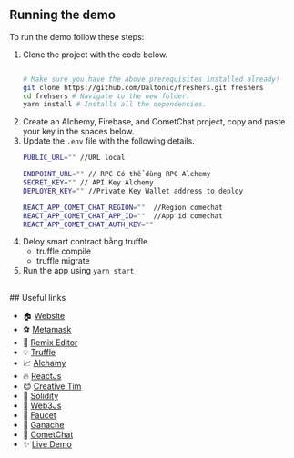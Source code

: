 ## Running the demo

To run the demo follow these steps:

1. Clone the project with the code below.
    ```sh

    # Make sure you have the above prerequisites installed already!
    git clone https://github.com/Daltonic/freshers.git freshers
    cd frehsers # Navigate to the new folder.
    yarn install # Installs all the dependencies.
    ```
2. Create an Alchemy, Firebase, and CometChat project, copy and paste your key in the spaces below.
2. Update the `.env` file with the following details.
    ```sh
    PUBLIC_URL="" //URL local

    ENDPOINT_URL="" // RPC Có thể dùng RPC Alchemy
    SECRET_KEY="" // API Key Alchemy
    DEPLOYER_KEY="" //Private Key Wallet address to deploy
    
    REACT_APP_COMET_CHAT_REGION=""  //Region comechat
    REACT_APP_COMET_CHAT_APP_ID=""  //App id comechat
    REACT_APP_COMET_CHAT_AUTH_KEY="" 
    ```
3. Deloy smart contract bằng truffle
   - truffle compile
   - truffle migrate
4. Run the app using `yarn start`
<br/>
## Useful links

- 🏠 [Website](https://daltonic.github.io/)
- ⚽ [Metamask](https://metamask.io/)
- 🚀 [Remix Editor](https://remix.ethereum.org/)
- 💡 [Truffle](https://trufflesuite.com/)
- 📈 [Alchamy](https://www.alchemy.com/)
- 🔥 [ReactJs](https://reactjs.org/)
- 😊 [Creative Tim](https://www.creative-tim.com/)
- 🐻 [Solidity](https://soliditylang.org/)
- 👀 [Web3Js](https://docs.ethers.io/v5/)
- 🎅 [Faucet](https://faucets.chain.link/rinkeby)
- 🤖 [Ganache](https://trufflesuite.com/ganache/index.html)
- 👀 [CometChat](https://www.cometchat.com/)
- ✨ [Live Demo](https://fresher-a5113.web.app/)
